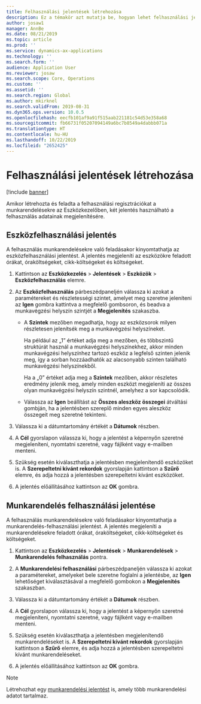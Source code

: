 ```yaml
---
title: Felhasználási jelentések létrehozása
description: Ez a témakör azt mutatja be, hogyan lehet felhasználási jelentéseket létrehozni az Eszközkezelés modulban.
author: josaw1
manager: AnnBe
ms.date: 08/21/2019
ms.topic: article
ms.prod: ''
ms.service: dynamics-ax-applications
ms.technology: ''
ms.search.form: ''
audience: Application User
ms.reviewer: josaw
ms.search.scope: Core, Operations
ms.custom: ''
ms.assetid: ''
ms.search.region: Global
ms.author: mkirknel
ms.search.validFrom: 2019-08-31
ms.dyn365.ops.version: 10.0.5
ms.openlocfilehash: eecfb101af9a91f515aab221181c54d53e358a68
ms.sourcegitcommit: fb66731f05207094149a6bc7b8549a4dabbb071a
ms.translationtype: HT
ms.contentlocale: hu-HU
ms.lasthandoff: 10/22/2019
ms.locfileid: "2652425"
---
```

# <a name="create-consumption-reports"></a>Felhasználási jelentések létrehozása

[!include [banner](../../includes/banner.md)]

 

Amikor létrehozta és feladta a felhasználási regisztrációkat a munkarendelésekre az Eszközkezelőben, két jelentés használható a felhasználás adatainak megjelenítésére.


## <a name="asset-consumption-report"></a>Eszközfelhasználási jelentés

A felhasználás munkarendelésekre való feladásakor kinyomtathatja az eszközfelhasználási jelentést. A jelentés megjeleníti az eszközökre feladott órákat, óraköltségeket, cikk-költségeket és költségeket.

1. Kattintson az **Eszközkezelés** > **Jelentések** > **Eszközök** > **Eszközfelhasználás** elemre.

2. Az **Eszközfelhasználás** párbeszédpaneljén válassza ki azokat a paramétereket és részletességi szintet, amelyet meg szeretne jeleníteni az **Igen** gombra kattintva a megfelelő gombsoron, és beadva a munkavégzési helyszín szintjét a **Megjelenítés** szakaszba.
    - A **Szintek** mezőben megadhatja, hogy az eszközsorok milyen részletesen jelenítsék meg a munkavégzési helyszíneket. 
    
        Ha például az „1” értéket adja meg a mezőben, és többszintű struktúrát használ a munkavégzési helyszínekhez, akkor minden munkavégzési helyszínhez tartozó eszköz a legfelső szinten jelenik meg, így a sorban hozzáadhatók az alacsonyabb szinten található munkavégzési helyszínekből. 
        
        Ha a „0” értéket adja meg a **Szintek** mezőben, akkor részletes eredmény jelenik meg, amely minden eszközt megjeleníti az összes olyan munkavégzési helyszín szintnél, amelyhez a sor kapcsolódik. 
        
    - Válassza az **Igen** beállítást az **Összes aleszköz összegei** átváltási gombján, ha a jelentésben szereplő minden egyes aleszköz összegeit meg szeretné tekinteni.

3. Válassza ki a dátumtartomány értékét a **Dátumok** részben.

4. A **Cél** gyorslapon válassza ki, hogy a jelentést a képernyőn szeretné megjeleníteni, nyomtatni szeretné, vagy fájlként vagy e-mailben menteni.

5. Szükség esetén kiválaszthatja a jelentésben megjelenítendő eszközöket is. A **Szerepeltetni kívánt rekordok** gyorslapján kattintson a **Szűrő** elemre, és adja hozzá a jelentésben szerepeltetni kívánt eszközöket.

6. A jelentés előállításához kattintson az **OK** gombra.


## <a name="work-order-consumption-report"></a>Munkarendelés felhasználási jelentése

A felhasználás munkarendelésekre való feladásakor kinyomtathatja a munkarendelés-felhasználási jelentést. A jelentés megjeleníti a munkarendelésekre feladott órákat, óraköltségeket, cikk-költségeket és költségeket.

1. Kattintson az **Eszközkezelés** > **Jelentések** > **Munkarendelések** > **Munkarendelés felhasználás** pontra.

2. A **Munkarendelési felhasználási** párbeszédpaneljén válassza ki azokat a paramétereket, amelyeket bele szeretne foglalni a jelentésbe, az **Igen** lehetőséget kiválasztásával a megfelelő gombokon a **Megjelenítés** szakaszban.

3. Válassza ki a dátumtartomány értékét a **Dátumok** részben.

4. A **Cél** gyorslapon válassza ki, hogy a jelentést a képernyőn szeretné megjeleníteni, nyomtatni szeretné, vagy fájlként vagy e-mailben menteni.

5. Szükség esetén kiválaszthatja a jelentésben megjelenítendő munkarendeléseket is. A **Szerepeltetni kívánt rekordok** gyorslapján kattintson a **Szűrő** elemre, és adja hozzá a jelentésben szerepeltetni kívánt munkarendeléseket.

6. A jelentés előállításához kattintson az **OK** gombra.


>[!NOTE]
>Létrehozhat egy [munkarendelési jelentést](../work-orders/work-order-report.md) is, amely több munkarendelési adatot tartalmaz.

